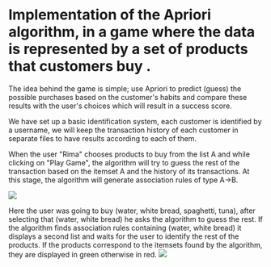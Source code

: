 # Implementation of the Apriori algorithm, in a game where the data is represented by a set of products that customers buy .
 
The idea behind the game is simple; use Apriori to predict (guess) the possible purchases based on the customer's habits and compare these results with the user's choices which will result in a success score.

We have set up a basic identification system, each customer is identified by a username, we will keep the transaction history of each customer in separate files to have results according to each of them. 

When the user "Rima" chooses products to buy from the list A and while clicking on "Play Game", the algorithm will try to guess the rest of the transaction based on the itemset A and the history of its transactions. At this stage, the algorithm will generate association rules of type A->B.

![](../game.png)

Here the user was going to buy (water, white bread, spaghetti, tuna), after selecting that (water, white bread) he asks the algorithm to guess the rest.
If the algorithm finds association rules containing (water, white bread) it displays a second list and waits for the user to identify the rest of the products.
If the products correspond to the itemsets found by the algorithm, they are displayed in green otherwise in red.
![](../score.png)
